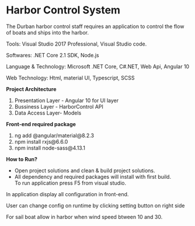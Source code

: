 <h1>Harbor Control System</h1>
<p>The Durban harbor control staff requires an application to control the flow of boats and ships into the harbor.</p>
<p>Tools: Visual Studio 2017 Professional, Visual Studio code.</p>
<p>Softwares: .NET Core 2.1 SDK, Node.js</p>
<p>Language & Technology: Microsoft .NET Core, C#.NET, Web Api, Angular 10</p>
<p>Web Technology: Html, material UI, Typescript, SCSS</p>
<b>Project Architecture</b>
<ol>
<li>
Presentation Layer - Angular 10 for UI layer
</li>
<li>
Bussiness Layer - HarborControl API
</li>
<li>
Data Access Layer- Models
</li>
</ol>

<b>Front-end required package</b>
<ol>
<li>
ng add @angular/material@8.2.3
</li>
<li>
npm install rxjs@6.6.0
</li>
<li>
npm install node-sass@4.13.1
</li>
</ol>
<b>How to Run?</b>
<ul>
<li>Open project solutions and clean & build project solutions.</li>
<li>All dependency and required packages will install with first build.</li>
</li>To run application press F5 from visual studio.</li>
</ul>
<p>In application display all configuration in front-end.</p>
<p>User can change config on runtime by clicking setting button on right side</p>
<p>For sail boat allow in harbor when wind speed btween 10 and 30.</p>
